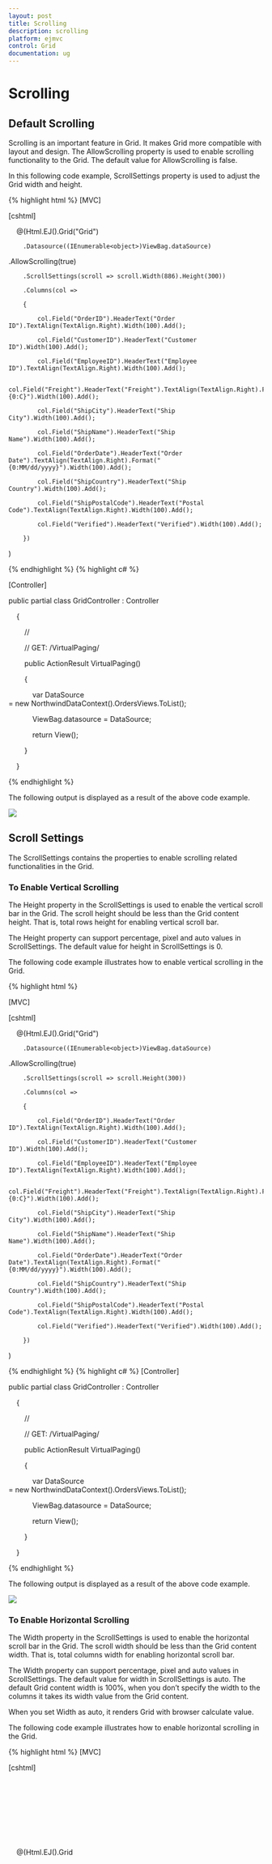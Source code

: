 ```yaml
---
layout: post
title: Scrolling
description: scrolling
platform: ejmvc
control: Grid
documentation: ug
---
```


# Scrolling

## Default Scrolling

Scrolling is an important feature in Grid. It makes Grid more compatible with layout and design. The AllowScrolling property is used to enable scrolling functionality to the Grid. The default value for AllowScrolling is false.

In this following code example, ScrollSettings property is used to adjust the Grid width and height. 


{% highlight html %}
[MVC]



[cshtml]



    @(Html.EJ().Grid<object>("Grid")

        .Datasource((IEnumerable<object>)ViewBag.dataSource)

.AllowScrolling(true)

        .ScrollSettings(scroll => scroll.Width(886).Height(300))

        .Columns(col =>

        {

            col.Field("OrderID").HeaderText("Order ID").TextAlign(TextAlign.Right).Width(100).Add();

            col.Field("CustomerID").HeaderText("Customer ID").Width(100).Add();

            col.Field("EmployeeID").HeaderText("Employee ID").TextAlign(TextAlign.Right).Width(100).Add();

            col.Field("Freight").HeaderText("Freight").TextAlign(TextAlign.Right).Format("{0:C}").Width(100).Add();

            col.Field("ShipCity").HeaderText("Ship City").Width(100).Add();

            col.Field("ShipName").HeaderText("Ship Name").Width(100).Add();

            col.Field("OrderDate").HeaderText("Order Date").TextAlign(TextAlign.Right).Format("{0:MM/dd/yyyy}").Width(100).Add();

            col.Field("ShipCountry").HeaderText("Ship Country").Width(100).Add();

            col.Field("ShipPostalCode").HeaderText("Postal Code").TextAlign(TextAlign.Right).Width(100).Add();

            col.Field("Verified").HeaderText("Verified").Width(100).Add();

        })

)

{% endhighlight  %}
{% highlight c# %}

[Controller]



public partial class GridController : Controller

    {

        //

        // GET: /VirtualPaging/ 

        public ActionResult VirtualPaging()

        {

            var DataSource = new NorthwindDataContext().OrdersViews.ToList();

            ViewBag.datasource = DataSource;

            return View();

        } 

    }


{% endhighlight  %}


The following output is displayed as a result of the above code example.

![](Scrolling_images/Scrolling_img1.png)



## Scroll Settings

The ScrollSettings contains the properties to enable scrolling related functionalities in the Grid.

### To Enable Vertical Scrolling

The Height property in the ScrollSettings is used to enable the vertical scroll bar in the Grid. The scroll height should be less than the Grid content height. That is, total rows height for enabling vertical scroll bar.

The Height property can support percentage, pixel and auto values in ScrollSettings. The default value for height in ScrollSettings is 0.

The following code example illustrates how to enable vertical scrolling in the Grid. 

{% highlight html %}

[MVC]



[cshtml]



    @(Html.EJ().Grid<object>("Grid")

        .Datasource((IEnumerable<object>)ViewBag.dataSource)

.AllowScrolling(true)

        .ScrollSettings(scroll => scroll.Height(300))

        .Columns(col =>

        {

            col.Field("OrderID").HeaderText("Order ID").TextAlign(TextAlign.Right).Width(100).Add();

            col.Field("CustomerID").HeaderText("Customer ID").Width(100).Add();

            col.Field("EmployeeID").HeaderText("Employee ID").TextAlign(TextAlign.Right).Width(100).Add();

            col.Field("Freight").HeaderText("Freight").TextAlign(TextAlign.Right).Format("{0:C}").Width(100).Add();

            col.Field("ShipCity").HeaderText("Ship City").Width(100).Add();

            col.Field("ShipName").HeaderText("Ship Name").Width(100).Add();

            col.Field("OrderDate").HeaderText("Order Date").TextAlign(TextAlign.Right).Format("{0:MM/dd/yyyy}").Width(100).Add();

            col.Field("ShipCountry").HeaderText("Ship Country").Width(100).Add();

            col.Field("ShipPostalCode").HeaderText("Postal Code").TextAlign(TextAlign.Right).Width(100).Add();

            col.Field("Verified").HeaderText("Verified").Width(100).Add();

        })

)


{% endhighlight  %}
{% highlight c# %}
[Controller]



public partial class GridController : Controller

    {

        //

        // GET: /VirtualPaging/ 

        public ActionResult VirtualPaging()

        {

            var DataSource = new NorthwindDataContext().OrdersViews.ToList();

            ViewBag.datasource = DataSource;

            return View();

        } 

    }

{% endhighlight  %}



The following output is displayed as a result of the above code example.

![](Scrolling_images/Scrolling_img2.png)



### To Enable Horizontal Scrolling

The Width property in the ScrollSettings is used to enable the horizontal scroll bar in the Grid. The scroll width should be less than the Grid content width. That is, total columns width for enabling horizontal scroll bar.

The Width property can support percentage, pixel and auto values in ScrollSettings. The default value for width in ScrollSettings is auto. The default Grid content width is 100%, when you don’t specify the width to the columns it takes its width value from the Grid content.

When you set Width as auto, it renders Grid with browser calculate value.

The following code example illustrates how to enable horizontal scrolling in the Grid. 


{% highlight html %}
[MVC]



[cshtml]



    @(Html.EJ().Grid<object>("Grid")

        .Datasource((IEnumerable<object>)ViewBag.dataSource)

.AllowScrolling(true)

        .ScrollSettings(scroll => scroll.Width(800))

        .Columns(col =>

        {

            col.Field("OrderID").HeaderText("Order ID").TextAlign(TextAlign.Right).Width(100).Add();

            col.Field("CustomerID").HeaderText("Customer ID").Width(100).Add();

            col.Field("EmployeeID").HeaderText("Employee ID").TextAlign(TextAlign.Right).Width(100).Add();

            col.Field("Freight").HeaderText("Freight").TextAlign(TextAlign.Right).Format("{0:C}").Width(100).Add();

            col.Field("ShipCity").HeaderText("Ship City").Width(100).Add();

            col.Field("ShipName").HeaderText("Ship Name").Width(100).Add();

            col.Field("OrderDate").HeaderText("Order Date").TextAlign(TextAlign.Right).Format("{0:MM/dd/yyyy}").Width(100).Add();

            col.Field("ShipCountry").HeaderText("Ship Country").Width(100).Add();

            col.Field("ShipPostalCode").HeaderText("Postal Code").TextAlign(TextAlign.Right).Width(100).Add();

            col.Field("Verified").HeaderText("Verified").Width(100).Add();

        })

)

{% endhighlight %}
{% highlight c# %}
[Controller]



public partial class GridController : Controller

    {

        //

        // GET: /VirtualPaging/ 

        public ActionResult VirtualPaging()

        {

            var DataSource = new NorthwindDataContext().OrdersViews.ToList();

            ViewBag.datasource = DataSource;

            return View();

        } 

    }



{% endhighlight  %}

The following output is displayed as a result of the above code example.

![](Scrolling_images/Scrolling_img3.png)



## Virtual scrolling on demand

Virtual scrolling is powerful technique in Grid. It makes Grid more compatible with layout and its loading record performance is high. The AllowVirtualScrolling property in ScrollSettings is used to enable virtual scroll functionality in the Grid. The default value for AllowVirtualScrolling is false.

Essential JavaScriptGrid supports two mode of virtualization. They are,

* Normal Mode
* Continuous Mode

### Normal Mode


This feature allows you to load the Grid with data while scrolling. The following code example illustrates how to set VirtualScrollMode as Normal.

{% highlight html %}

[MVC]



[cshtml]



@(Html.EJ().Grid<OrdersView>("Grid")

      .Datasource((IEnumerable<object>)ViewBag.datasource)

      .AllowScrolling()      

      .ScrollSettings(scroll => { scroll.AllowVirtualScrolling().Height(0).Width(300).VirtualScrollMode(VirtualScrollMode.Normal); })

      .Columns(col =>

      {

            col.Field("OrderID").HeaderText("Order ID").IsPrimaryKey(true).TextAlign(TextAlign.Right).Add();

            col.Field("CustomerID").HeaderText("Customer ID").Width(100).Add();

            col.Field("EmployeeID").HeaderText("Employee ID").TextAlign(TextAlign.Right).Add();

             col.Field("Freight").HeaderText("Freight").TextAlign(TextAlign.Right).Format("{0:C}")

            .Add();

            col.Field("ShipCity").HeaderText("Ship City").Add();

            col.Field("ShipName").HeaderText("Ship Name").Add();

      })

      )


{% endhighlight  %}
{% highlight c# %}
[Controller]



public partial class GridController : Controller

    {

        //

        // GET: /VirtualPaging/ 

        public ActionResult VirtualPaging()

        {

            var DataSource = new NorthwindDataContext().OrdersViews.ToList();

            ViewBag.datasource = DataSource;

            return View();

        } 

    }




{% endhighlight  %}
The following screenshot displays the Grid while scrolling. The request is sent to the server to fetch data.

![http://help.syncfusion.com/ug/js/ImagesExt/image229_108.png](Scrolling_images/Scrolling_img4.png)



The following screenshot displays the Grid after it is loaded with data.

![http://help.syncfusion.com/ug/js/ImagesExt/image229_109.png](Scrolling_images/Scrolling_img5.png)



### Continuous Mode

You can enable the continuous mode by setting the VirtualScrollMode property as Continuous. In Continuous mode, the data is loaded in Grid when the scrollbar reaches the end. The following code example illustrates how to set the continuous mode in virtualization.


{% highlight html %}
[MVC] 



[cshtml]



@(Html.EJ().Grid<OrdersView>("Grid")

      .Datasource((IEnumerable<object>)ViewBag.datasource)

      .AllowScrolling()      

      .ScrollSettings(scroll => { scroll.AllowVirtualScrolling().Height(0).Width(300).VirtualScrollMode(VirtualScrollMode.Continuous); })

      .Columns(col =>

      {

            col.Field("OrderID").HeaderText("Order ID").IsPrimaryKey(true).TextAlign(TextAlign.Right).Add();

            col.Field("CustomerID").HeaderText("Customer ID").Width(100).Add();

            col.Field("EmployeeID").HeaderText("Employee ID").TextAlign(TextAlign.Right).Add();

             col.Field("Freight").HeaderText("Freight").TextAlign(TextAlign.Right).Format("{0:C}")

            .Add();

            col.Field("ShipCity").HeaderText("Ship City").Add();

            col.Field("ShipName").HeaderText("Ship Name").Add();

      })

      )


{% endhighlight  %}
{% highlight c# %}
[Controller]



public partial class GridController : Controller

    {      

        public ActionResult VirtualPaging()

        {

            var DataSource = new NorthwindDataContext().OrdersViews.ToList();

            ViewBag.datasource = DataSource;

            return View();

        }



    }

{% endhighlight  %}

The following screenshot illustrates the request made to fetch the data after the Grid scrollbar touches the end.

![http://help.syncfusion.com/ug/js/ImagesExt/image229_110.png](Scrolling_images/Scrolling_img6.png)



The following screenshot illustrates the Grid after the data is loaded.

![http://help.syncfusion.com/ug/js/ImagesExt/image229_111.png](Scrolling_images/Scrolling_img7.png)



